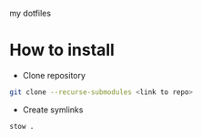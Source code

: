 my dotfiles

# How to install

- Clone repository
```bash
git clone --recurse-submodules <link to repo>
```
- Create symlinks 
```bash 
stow .
```
